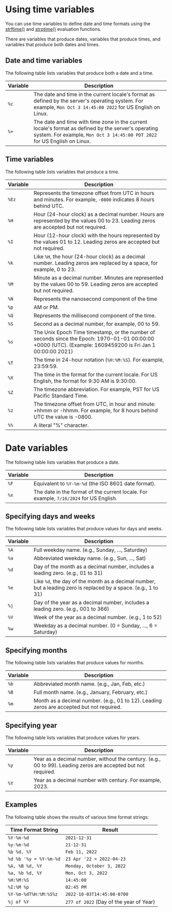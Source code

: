 # Using time variables

You can use time variables to define date and time formats using the [strftime()](../evaluation-functions/time-functions.md#strftimeepoch_time-format) and [strptime()](../evaluation-functions/time-functions#strptimedate_string-format) evaluation functions.

There are variables that produce dates, variables that produce times, and variables that produce both dates and times.

## Date and time variables
The following table lists variables that produce both a date and a time.

| Variable | Description |
|----------|-------------|
| `%c`     | The date and time in the current locale's format as defined by the server's operating system. For example, `Mon Oct 3 14:45:00 2022` for US English on Linux. |
| `%+`     | The date and time with time zone in the current locale's format as defined by the server's operating system. For example, `Mon Oct 3 14:45:00 PDT 2022` for US English on Linux. |



## Time variables

The following table lists variables that produce a time.

| Variable | Description |
|----------|-------------|
| `%Ez`    | Represents the timezone offset from UTC in hours and minutes. For example, `-0800` indicates 8 hours behind UTC. |
| `%H`     | Hour (24-hour clock) as a decimal number. Hours are represented by the values 00 to 23. Leading zeros are accepted but not required. |
| `%I`     | Hour (12-hour clock) with the hours represented by the values 01 to 12. Leading zeros are accepted but not required. |
| `%k`     | Like `%H`, the hour (24-hour clock) as a decimal number. Leading zeros are replaced by a space, for example, 0 to 23. |
| `%M`     | Minute as a decimal number. Minutes are represented by the values 00 to 59. Leading zeros are accepted but not required. |
| `%N`     | Represents the nanosecond component of the time |
| `%p`     | AM or PM. |
| `%Q`     | Represents the millisecond component of the time. |
| `%S`     | Second as a decimal number, for example, 00 to 59. |
| `%s`     | The Unix Epoch Time timestamp, or the number of seconds since the Epoch: 1970-01-01 00:00:00 +0000 (UTC). (Example: 1609459200 is Fri Jan 1 00:00:00 2021) |
| `%T`     | The time in 24-hour notation (`%H:%M:%S`). For example, 23:59:59. |
| `%X`     | The time in the format for the current locale. For US English, the format for 9:30 AM is 9:30:00. |
| `%Z`     | The timezone abbreviation. For example, PST for US Pacific Standard Time. |
| `%z`     | The timezone offset from UTC, in hour and minute: +hhmm or -hhmm. For example, for 8 hours behind UTC the value is -0800. |
| `%%`     | A literal "%" character. |

# Date variables

The following table lists variables that produce a date.

| Variable | Description |
|----------|-------------|
| `%F`     | Equivalent to `%Y-%m-%d` (the ISO 8601 date format). |
| `%x`     | The date in the format of the current locale. For example, `7/16/2024` for US English. |


## Specifying days and weeks
The following table lists variables that produce values for days and weeks.

| Variable | Description |
|----------|-------------|
| `%A`     | Full weekday name. (e.g., Sunday, ..., Saturday) |
| `%a`     | Abbreviated weekday name. (e.g., Sun, ..., Sat) |
| `%d`     | Day of the month as a decimal number, includes a leading zero. (e.g., 01 to 31) |
| `%e`     | Like `%d`, the day of the month as a decimal number, but a leading zero is replaced by a space. (e.g., 1 to 31) |
| `%j`     | Day of the year as a decimal number, includes a leading zero. (e.g., 001 to 366) |
| `%V`     | Week of the year as a decimal number. (e.g., 1 to 52) |
| `%w`     | Weekday as a decimal number. (0 = Sunday, ..., 6 = Saturday) |

## Specifying months
The following table lists variables that produce values for months.

| Variable | Description |
|----------|-------------|
| `%b`     | Abbreviated month name. (e.g., Jan, Feb, etc.) |
| `%B`     | Full month name. (e.g., January, February, etc.) |
| `%m`     | Month as a decimal number. (e.g., 01 to 12). Leading zeros are accepted but not required. |

## Specifying year
The following table lists variables that produce values for years.

| Variable | Description |
|----------|-------------|
| `%y`     | Year as a decimal number, without the century. (e.g., 00 to 99). Leading zeros are accepted but not required. |
| `%Y`     | Year as a decimal number with century. For example, 2023. |

## Examples
The following table shows the results of various time format strings:

| Time Format String       | Result                |
|--------------------------|-----------------------|
| `%Y-%m-%d`               | `2021-12-31`          |
| `%y-%m-%d`               | `21-12-31`            |
| `%b %d, %Y`              | `Feb 11, 2022`        |
| `%d %b '%y = %Y-%m-%d`    | `23 Apr '22 = 2022-04-23` |
| `%A, %B %d, %Y`          | `Monday, October 3, 2022` |
| `%a, %b %d, %Y`          | `Mon, Oct 3, 2022`    |
| `%H:%M:%S`               | `14:45:00`            |
| `%I:%M %p`               | `02:45 PM`            |
| `%Y-%m-%dT%H:%M:%S%z`    | `2022-10-03T14:45:00-0700` |
| `%j of %Y`               | `277 of 2022` (Day of the year of Year) | 